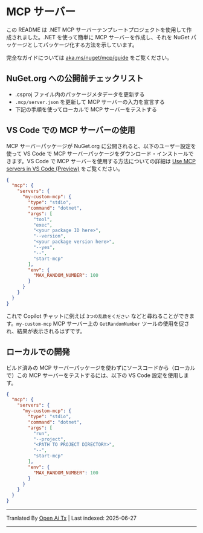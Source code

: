 # MCP サーバー

この README は .NET MCP サーバーテンプレートプロジェクトを使用して作成されました。.NET を使って簡単に MCP サーバーを作成し、それを NuGet パッケージとしてパッケージ化する方法を示しています。

完全なガイドについては [aka.ms/nuget/mcp/guide](https://aka.ms/nuget/mcp/guide) をご覧ください。

## NuGet.org への公開前チェックリスト

- .csproj ファイル内のパッケージメタデータを更新する
- `.mcp/server.json` を更新して MCP サーバーの入力を宣言する
- 下記の手順を使ってローカルで MCP サーバーをテストする

## VS Code での MCP サーバーの使用

MCP サーバーパッケージが NuGet.org に公開されると、以下のユーザー設定を使って VS Code で MCP サーバーパッケージをダウンロード・インストールできます。VS Code で MCP サーバーを使用する方法についての詳細は [Use MCP servers in VS Code (Preview)](https://code.visualstudio.com/docs/copilot/chat/mcp-servers) をご覧ください。

```json
{
  "mcp": {
    "servers": {
      "my-custom-mcp": {
        "type": "stdio",
        "command": "dotnet",
        "args": [
          "tool",
          "exec",
          "<your package ID here>",
          "--version",
          "<your package version here>",
          "--yes",
          "--",
          "start-mcp"
        ],
        "env": {
          "MAX_RANDOM_NUMBER": 100
        }
      }
    }
  }
}
```

これで Copilot チャットに例えば `3つの乱数をください` などと尋ねることができます。`my-custom-mcp` MCP サーバー上の `GetRandomNumber` ツールの使用を促され、結果が表示されるはずです。

## ローカルでの開発

ビルド済みの MCP サーバーパッケージを使わずにソースコードから（ローカルで）この MCP サーバーをテストするには、以下の VS Code 設定を使用します。

```json
{
  "mcp": {
    "servers": {
      "my-custom-mcp": {
        "type": "stdio",
        "command": "dotnet",
        "args": [
          "run",
          "--project",
          "<PATH TO PROJECT DIRECTORY>",
          "--",
          "start-mcp"
        ],
        "env": {
          "MAX_RANDOM_NUMBER": 100
        }
      }
    }
  }
}
```

---

Tranlated By [Open Ai Tx](https://github.com/OpenAiTx/OpenAiTx) | Last indexed: 2025-06-27

---